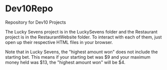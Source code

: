 # Dev10Repo
Repository for Dev10 Projects

The Lucky Sevens project is in the LuckySevens folder and the Restaurant project is in the RestaurantWebsite
folder. To interact with each of them, just open up their respective HTML files in your browser.

Note that in Lucky Sevens, the "highest amount won" does not include the starting bet. This means if your starting
bet was $9 and your maximum money held was $13, the "highest amount won" will be $4. 
